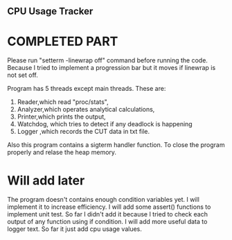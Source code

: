 ## CPU Usage Tracker

# COMPLETED PART

Please run "setterm -linewrap off" command before running the code. Because I tried to implement a progression bar but it moves if linewrap is not set off.

Program has 5 threads except main threads. These are: 
1) Reader,which read "proc/stats",
2) Analyzer,which operates analytical calculations,
3) Printer,which prints the output,
4) Watchdog, which tries to detect if any deadlock is happening
5) Logger ,which records the CUT data in txt file.

Also this program contains a sigterm handler function. To close the program properly and relase the heap memory.

# Will add later

The program doesn't contains enough condition variables yet. I will implement it to increase efficiency.
I will add some assert() functions to implement unit test. So far I didn't add it because I tried to check each output of any function using if condition.
I will add more useful data to logger text. So far it just add cpu usage values.
